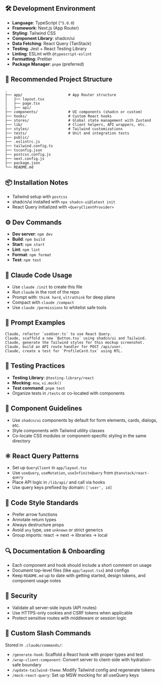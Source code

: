 ## 🛠️ Development Environment

- **Language**: TypeScript (`^5.0.0`)
- **Framework**: Next.js (App Router)
- **Styling**: Tailwind CSS
- **Component Library**: shadcn/ui
- **Data Fetching**: React Query (TanStack)
- **Testing**: Jest + React Testing Library
- **Linting**: ESLint with `@typescript-eslint`
- **Formatting**: Prettier
- **Package Manager**: `pnpm` (preferred)

## 📂 Recommended Project Structure

```warp-runnable-command
.
├── app/                     # App Router structure
│   ├── layout.tsx
│   ├── page.tsx
│   ├── api/
├── components/              # UI components (shadcn or custom)
├── hooks/                   # Custom React hooks
├── stores/                  # Global state management with Zustand
├── lib/                     # Client helpers, API wrappers, etc.
├── styles/                  # Tailwind customizations
├── tests/                   # Unit and integration tests
├── public/
├── .eslintrc.js
├── tailwind.config.ts
├── tsconfig.json
├── postcss.config.js
├── next.config.js
├── package.json
└── README.md
```

## 📦 Installation Notes

- Tailwind setup with `postcss`
- shadcn/ui installed with `npx shadcn-ui@latest init`
- React Query initialized with `<QueryClientProvider>`

## ⚙️ Dev Commands

- **Dev server**: `npm dev`
- **Build**: `npm build`
- **Start**: `npm start`
- **Lint**: `npm lint`
- **Format**: `npm format`
- **Test**: `npm test`

## 🧠 Claude Code Usage

- Use `claude /init` to create this file
- Run `claude` in the root of the repo
- Prompt with: `think hard`, `ultrathink` for deep plans
- Compact with `claude /compact`
- Use `claude /permissions` to whitelist safe tools

## 📌 Prompt Examples

```warp-runnable-command
Claude, refactor `useUser.ts` to use React Query.
Claude, scaffold a new `Button.tsx` using shadcn/ui and Tailwind.
Claude, generate the Tailwind styles for this mockup screenshot.
Claude, build an API route handler for POST /api/user.
Claude, create a test for `ProfileCard.tsx` using RTL.
```

## 🧪 Testing Practices

- **Testing Library**: `@testing-library/react`
- **Mocking**: `msw`, `vi.mock()`
- **Test command**: `pnpm test`
- Organize tests in `/tests` or co-located with components

## 🧱 Component Guidelines

- Use `shadcn/ui` components by default for form elements, cards, dialogs, etc.
- Style components with Tailwind utility classes
- Co-locate CSS modules or component-specific styling in the same directory

## ⚛️ React Query Patterns

- Set up `QueryClient` in `app/layout.tsx`
- Use `useQuery`, `useMutation`, `useInfiniteQuery` from `@tanstack/react-query`
- Place API logic in `/lib/api/` and call via hooks
- Use query keys prefixed by domain: `['user', id]`

## 📝 Code Style Standards

- Prefer arrow functions
- Annotate return types
- Always destructure props
- Avoid `any` type, use `unknown` or strict generics
- Group imports: react → next → libraries → local

## 🔍 Documentation & Onboarding

- Each component and hook should include a short comment on usage
- Document top-level files (like `app/layout.tsx`) and configs
- Keep `README.md` up to date with getting started, design tokens, and component usage notes

## 🔐 Security

- Validate all server-side inputs (API routes)
- Use HTTPS-only cookies and CSRF tokens when applicable
- Protect sensitive routes with middleware or session logic

## 🧩 Custom Slash Commands

Stored in `.claude/commands/`:

- `/generate-hook`: Scaffold a React hook with proper types and test
- `/wrap-client-component`: Convert server to client-side with hydration-safe boundary
- `/update-tailwind-theme`: Modify Tailwind config and regenerate tokens
- `/mock-react-query`: Set up MSW mocking for all useQuery keys
